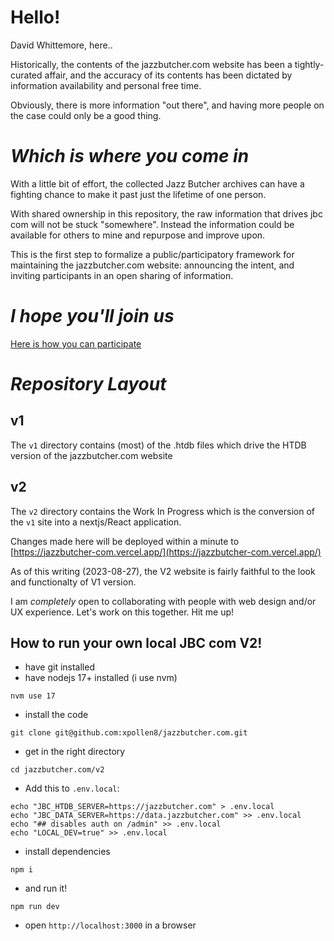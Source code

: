 
# Hello!

David Whittemore, here..

Historically, the contents of the jazzbutcher.com website has been a tightly-curated affair, and the accuracy of its contents has been dictated by information availability and personal free time.

Obviously, there is more information "out there", and having more people on the case could only be a good thing.

# *Which is where _you_ come in*

With a little bit of effort, the collected Jazz Butcher archives can have a fighting chance to make it past just the lifetime of one person.

With shared ownership in this repository, the raw information that drives jbc com will not be stuck "somewhere". Instead the information could be available for others to mine and repurpose and improve upon.

This is the first step to formalize a public/participatory framework for maintaining the jazzbutcher.com website: announcing the intent, and inviting participants in an open sharing of information.

# *I hope you'll join us*

[Here is how you can participate](https://github.com/xpollen8/jazzbutcher.com/blob/main/PARTICIPATE.md) 

# *Repository Layout*

## v1

The `v1` directory contains (most) of the .htdb files which drive the HTDB version of the jazzbutcher.com website

## v2

The `v2` directory contains the Work In Progress which is the conversion of the `v1` site into a nextjs/React application.

Changes made here will be deployed within a minute to [https://jazzbutcher-com.vercel.app/](https://jazzbutcher-com.vercel.app/)

As of this writing (2023-08-27), the V2 website is fairly faithful to the look and functionalty of V1 version.

I am *completely* open to collaborating with people with web design and/or UX experience.  Let's work on this together.  Hit me up!

## How to run your own local JBC com V2!

* have git installed
* have nodejs 17+ installed (i use nvm)

`nvm use 17`

* install the code

`git clone git@github.com:xpollen8/jazzbutcher.com.git`

* get in the right directory
  
`cd jazzbutcher.com/v2`

* Add this to `.env.local`:
  
```
echo "JBC_HTDB_SERVER=https://jazzbutcher.com" > .env.local
echo "JBC_DATA_SERVER=https://data.jazzbutcher.com" >> .env.local
echo "## disables auth on /admin" >> .env.local
echo "LOCAL_DEV=true" >> .env.local
```
* install dependencies

`npm i`

* and run it!

`npm run dev`

* open `http://localhost:3000` in a browser
